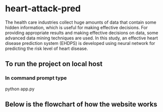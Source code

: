 # heart-attack-pred
The health care industries collect huge amounts of data that contain some hidden information, which is useful for making effective decisions. For providing appropriate results and making effective decisions on data, some advanced data mining techniques are used. In this study, an effective heart disease prediction system (EHDPS) is developed using neural network for predicting the risk level of heart disease.

## To run the project on local host
### In command prompt type
python app.py

## Below is the flowchart of how the website works
